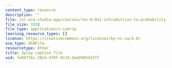 ```yaml
---
content_type: resource
description: ''
file: /ol-ocw-studio-app/courses/res-6-012-introduction-to-probability-spring-2018/fe047f6c20cb5f8f917ddad2965422f7_aNLEnFtWwhg.vtt
file_size: 3328
file_type: application/x-subrip
learning_resource_types: []
license: https://creativecommons.org/licenses/by-nc-sa/4.0/
ocw_type: OCWFile
resourcetype: Other
title: 3play caption file
uid: fe047f6c-20cb-5f8f-917d-dad2965422f7
---
```


